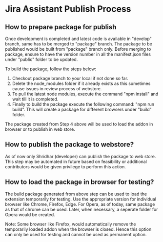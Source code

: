 # Jira Assistant Publish Process

## How to prepare package for publish

Once development is completed and latest code is available in "develop" branch, same has to be merged to "package" branch. The package to be published would be built from "package" branch only. Before merging to package, ensure to have the version number in all the manifest.json files under "public" folder to be updated.

To build the package, follow the steps below:
1. Checkout package branch to your local if not done so far.
2. Delete the node_modules folder if it already exists as this sometimes cause issues in review process of webstore.
3. To pull the latest node modules, execute the command "npm install" and wait till it is completed.
4. Finally to build the package execute the following command: "npm run build". This will create a package for different browsers under "build" folder.

The package created from Step 4 above will be used to load the addon in browser or to publish in web store.

## How to publish the package to webstore?

As of now only Shridhar (developer) can publish the package to web store. This step may be automated in future based on feasibility or additional contributors would be given privilege to perform this action.

## How to load the package in browser for testing?

The build package generated from above step can be used to load the extension temporarily for testing. Use the appropriate version for individual browser like Chrome, Firefox, Edge. For Opera, as of today, same package as that of chrome can be used. Later, when necessary, a seperate folder for Opera would be created.

Note: Some browser like Firefox, would automatically remove the temporarily loaded addon when the browser is closed. Hence this option can only be used for testing and cannot be used as permanent option.